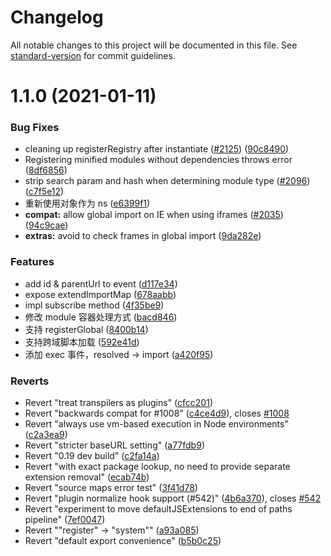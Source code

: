 # Changelog

All notable changes to this project will be documented in this file. See [standard-version](https://github.com/conventional-changelog/standard-version) for commit guidelines.

# 1.1.0 (2021-01-11)


### Bug Fixes

* cleaning up registerRegistry after instantiate ([#2125](https://github.com/systemjs/systemjs/issues/2125)) ([90c8490](https://github.com/systemjs/systemjs/commit/90c8490f3642cef6500faf6b016071d8152e1670))
* Registering minified modules without dependencies throws error ([8df6856](https://github.com/systemjs/systemjs/commit/8df68568e37971336931ecb6dda00a9935098362))
* strip search param and hash when determining module type ([#2096](https://github.com/systemjs/systemjs/issues/2096)) ([c7f5e12](https://github.com/systemjs/systemjs/commit/c7f5e1273c91278f883eae136b65c792fa9673f3))
* 重新使用对象作为 ns ([e6399f1](https://github.com/systemjs/systemjs/commit/e6399f1428adc170f6e826d1b33893f3024aef86))
* **compat:** allow global import on IE when using iframes ([#2035](https://github.com/systemjs/systemjs/issues/2035)) ([94c9cae](https://github.com/systemjs/systemjs/commit/94c9cae09569cd373b85984270796f14fbeacdf7))
* **extras:** avoid to check frames in global import ([9da282e](https://github.com/systemjs/systemjs/commit/9da282eb6dfff5f75384d3f81fd402c66fdf6ff3))


### Features

* add id & parentUrl to event ([d117e34](https://github.com/systemjs/systemjs/commit/d117e3486ab9cf6d9172b21ea3942c6588162eb5))
* expose extendImportMap ([678aabb](https://github.com/systemjs/systemjs/commit/678aabb96dd29c1fb607b9c5004b8f9ce345586f))
* impl subscribe method ([4f35be9](https://github.com/systemjs/systemjs/commit/4f35be9a2e702aef586e3d76866e314f4944e5aa))
* 修改 module 容器处理方式 ([bacd846](https://github.com/systemjs/systemjs/commit/bacd84624ed5044745ecd834e13719b3163af172))
* 支持 registerGlobal ([8400b14](https://github.com/systemjs/systemjs/commit/8400b14a77d6a7e051b4a281a73b5f49520fc88b))
* 支持跨域脚本加载 ([592e41d](https://github.com/systemjs/systemjs/commit/592e41d922f10ba03f286b3c4d887fdb4fef201b))
* 添加 exec 事件，resolved -> import ([a420f95](https://github.com/systemjs/systemjs/commit/a420f955a5382d3687377a3321e71e87d3c0b0a2))


### Reverts

* Revert "treat transpilers as plugins" ([cfcc201](https://github.com/systemjs/systemjs/commit/cfcc20154c409bbd94f2d94633220c1e1d366f81))
* Revert "backwards compat for #1008" ([c4ce4d9](https://github.com/systemjs/systemjs/commit/c4ce4d91ae519491ce161290a1f8c12984e22e8d)), closes [#1008](https://github.com/systemjs/systemjs/issues/1008)
* Revert "always use vm-based execution in Node environments" ([c2a3ea9](https://github.com/systemjs/systemjs/commit/c2a3ea9efbaed4a12d2bbceee5bc00396ce8d08c))
* Revert "stricter baseURL setting" ([a77fdb9](https://github.com/systemjs/systemjs/commit/a77fdb9c1cc3b2954ccd9f5b59ada8d6ba63dd3e))
* Revert "0.19 dev build" ([c2fa14a](https://github.com/systemjs/systemjs/commit/c2fa14a5bbcbf0f6c68bd5226b72d73da2e4d118))
* Revert "with exact package lookup, no need to provide separate extension removal" ([ecab74b](https://github.com/systemjs/systemjs/commit/ecab74be333c72019c6a70e9dd43e01c29f75c4d))
* Revert "source maps error test" ([3f41d78](https://github.com/systemjs/systemjs/commit/3f41d784528a32e346467f1cb7fefb91fa2fc32d))
* Revert "plugin normalize hook support (#542)" ([4b6a370](https://github.com/systemjs/systemjs/commit/4b6a3700d47d548581c0ad1ca9989fd20dfcada8)), closes [#542](https://github.com/systemjs/systemjs/issues/542)
* Revert "experiment to move defaultJSExtensions to end of paths pipeline" ([7ef0047](https://github.com/systemjs/systemjs/commit/7ef0047726bde83cb9ab386c77a10d32afdd4a36))
* Revert ""register" -> "system"" ([a93a085](https://github.com/systemjs/systemjs/commit/a93a085d478dcea682916a09fa9f2977ff146301))
* Revert "default export convenience" ([b5b0c25](https://github.com/systemjs/systemjs/commit/b5b0c25bdc8916b14879f93fa188c520c7e904bb))
